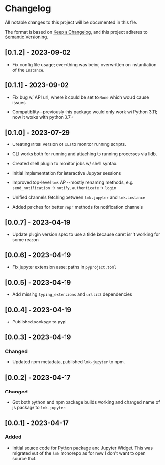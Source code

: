 # Changelog

All notable changes to this project will be documented in this file.

The format is based on [Keep a Changelog](https://keepachangelog.com/en/1.0.0/),
and this project adheres to [Semantic Versioning](https://semver.org/spec/v2.0.0.html).

## [0.1.2] - 2023-09-02

- Fix config file usage; everything was being overwritten on instantiation of the `Instance`.

## [0.1.1] - 2023-09-02

- Fix bug w/ API url, where it could be set to `None` which would cause issues

- Compatibility--previously this package would only work w/ Python 3.11; now it works with python 3.7+

## [0.1.0] - 2023-07-29

- Creating initial version of CLI to monitor running scripts.

- CLI works both for running and attaching to running processes via lldb.

- Created shell plugin to monitor jobs w/ shell syntax.

- Initial implementation for interactive Jupyter sessions

- Improved top-level `lmk` API--mostly renaming methods, e.g. `send_notification` -> `notify`, `authenticate` -> `login`

- Unified channels fetching between `lmk.jupyter` and `lmk.instance`

- Added patches for better `repr` methods for notification channels

## [0.0.7] - 2023-04-19

- Update plugin version spec to use a tilde because caret isn't working for some reason

## [0.0.6] - 2023-04-19

- Fix jupyter extension asset paths in `pyproject.toml`

## [0.0.5] - 2023-04-19

- Add missing `typing_extensions` and `urllib3` dependencies

## [0.0.4] - 2023-04-19

- Published package to pypi

## [0.0.3] - 2023-04-19

### Changed

- Updated npm metadata, published `lmk-jupyter` to npm.

## [0.0.2] - 2023-04-17

### Changed

- Got both python and npm package builds working and changed name of js package to `lmk-jupyter`.

## [0.0.1] - 2023-04-17

### Added

- Initial source code for Python package and Jupyter Widget. This was migrated out of the `lmk` monorepo as for now I don't want to open source that.
